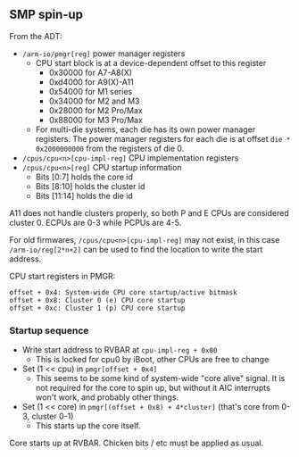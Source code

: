 ## SMP spin-up

From the ADT:

* `/arm-io/pmgr[reg]` power manager registers
    * CPU start block is at a device-dependent offset to this register
        * 0x30000 for A7-A8(X)
        * 0xd4000 for A9(X)-A11
        * 0x54000 for M1 series
        * 0x34000 for M2 and M3
        * 0x28000 for M2 Pro/Max
        * 0x88000 for M3 Pro/Max
    * For multi-die systems, each die has its own power manager registers.
      The power manager registers for each die is at offset 
      `die * 0x2000000000` from the registers of die 0.
* `/cpus/cpu<n>[cpu-impl-reg]` CPU implementation registers
* `/cpus/cpu<n>[reg]` CPU startup information
     * Bits [0:7] holds the core id
     * Bits [8:10] holds the cluster id
     * Bits [11:14] holds the die id

A11 does not handle clusters properly, so both P and E CPUs are considered cluster 0.
ECPUs are 0-3 while PCPUs are 4-5.

For old firmwares, `/cpus/cpu<n>[cpu-impl-reg]` may not exist, in this case
`/arm-io/reg[2*n+2]` can be used to find the location to write the start address.

CPU start registers in PMGR:

```
offset + 0x4: System-wide CPU core startup/active bitmask
offset + 0x8: Cluster 0 (e) CPU core startup
offset + 0xc: Cluster 1 (p) CPU core startup
```

### Startup sequence

* Write start address to RVBAR at `cpu-impl-reg + 0x00`
    * This is locked for cpu0 by iBoot, other CPUs are free to change
* Set (1 << cpu) in `pmgr[offset + 0x4]`
    * This seems to be some kind of system-wide "core alive" signal. It is not
      required for the core to spin up, but without it AIC interrupts won't
      work, and probably other things.
* Set (1 << core) in `pmgr[(offset + 0x8) + 4*cluster]` (that's core from 0-3, cluster 0-1)
    * This starts up the core itself.

Core starts up at RVBAR. Chicken bits / etc must be applied as usual.
